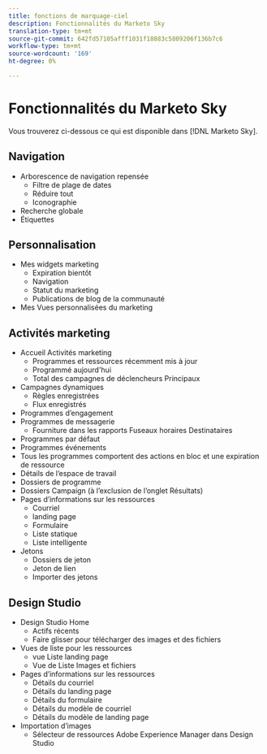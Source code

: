 ```yaml
---
title: fonctions de marquage-ciel
description: Fonctionnalités du Marketo Sky
translation-type: tm+mt
source-git-commit: 642fd57105afff1031f18883c5809206f136b7c6
workflow-type: tm+mt
source-wordcount: '169'
ht-degree: 0%

---
```



# Fonctionnalités du Marketo Sky

Vous trouverez ci-dessous ce qui est disponible dans [!DNL Marketo Sky].

## Navigation

* Arborescence de navigation repensée
   * Filtre de plage de dates
   * Réduire tout
   * Iconographie
* Recherche globale
* Étiquettes

## Personnalisation

* Mes widgets marketing
   * Expiration bientôt
   * Navigation
   * Statut du marketing
   * Publications de blog de la communauté
* Mes Vues personnalisées du marketing

## Activités marketing

* Accueil Activités marketing
   * Programmes et ressources récemment mis à jour
   * Programmé aujourd&#39;hui
   * Total des campagnes de déclencheurs Principaux
* Campagnes dynamiques
   * Règles enregistrées
   * Flux enregistrés
* Programmes d’engagement
* Programmes de messagerie
   * Fourniture dans les rapports Fuseaux horaires Destinataires
* Programmes par défaut
* Programmes événements
* Tous les programmes comportent des actions en bloc et une expiration de ressource
* Détails de l’espace de travail
* Dossiers de programme
* Dossiers Campaign (à l’exclusion de l’onglet Résultats)
* Pages d’informations sur les ressources
   * Courriel
   * landing page
   * Formulaire
   * Liste statique
   * Liste intelligente
* Jetons
   * Dossiers de jeton
   * Jeton de lien
   * Importer des jetons

## Design Studio

* Design Studio Home
   * Actifs récents
   * Faire glisser pour télécharger des images et des fichiers
* Vues de liste pour les ressources
   * vue Liste landing page
   * Vue de Liste Images et fichiers
* Pages d’informations sur les ressources
   * Détails du courriel
   * Détails du landing page
   * Détails du formulaire
   * Détails du modèle de courriel
   * Détails du modèle de landing page
* Importation d’images
   * Sélecteur de ressources Adobe Experience Manager dans Design Studio

